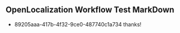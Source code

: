 ## OpenLocalization Workflow Test MarkDown

* 89205aaa-417b-4f32-9ce0-487740c1a734 
thanks!



<!--HONumber=Feb16_HO3-->
